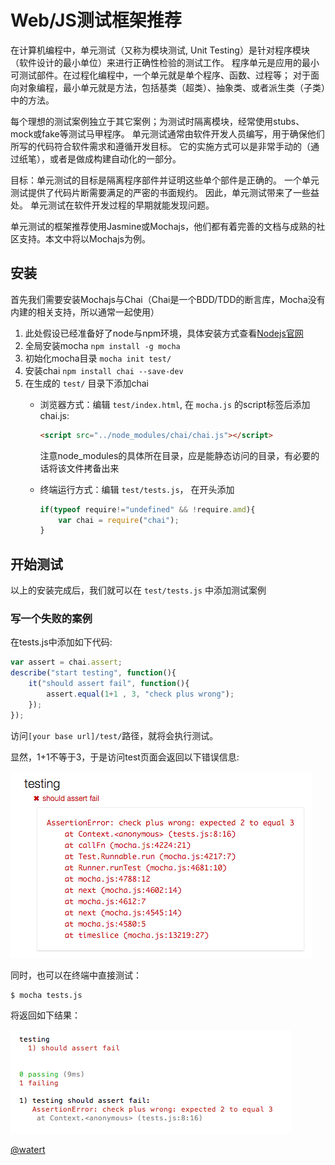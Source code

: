 Web/JS测试框架推荐
=============

在计算机编程中，单元测试（又称为模块测试, Unit Testing）是针对程序模块（软件设计的最小单位）来进行正确性检验的测试工作。
程序单元是应用的最小可测试部件。在过程化编程中，一个单元就是单个程序、函数、过程等；
对于面向对象编程，最小单元就是方法，包括基类（超类）、抽象类、或者派生类（子类）中的方法。

每个理想的测试案例独立于其它案例；为测试时隔离模块，经常使用stubs、mock或fake等测试马甲程序。
单元测试通常由软件开发人员编写，用于确保他们所写的代码符合软件需求和遵循开发目标。
它的实施方式可以是非常手动的（通过纸笔），或者是做成构建自动化的一部分。

目标：单元测试的目标是隔离程序部件并证明这些单个部件是正确的。
一个单元测试提供了代码片断需要满足的严密的书面规约。
因此，单元测试带来了一些益处。 单元测试在软件开发过程的早期就能发现问题。

单元测试的框架推荐使用Jasmine或Mochajs，他们都有着完善的文档与成熟的社区支持。本文中将以Mochajs为例。

## 安装

首先我们需要安装Mochajs与Chai（Chai是一个BDD/TDD的断言库，Mocha没有内建的相关支持，所以通常一起使用）

1. 此处假设已经准备好了node与npm环境，具体安装方式查看[Nodejs官网](https://nodejs.org/)
2. 全局安装mocha `npm install -g mocha`
3. 初始化mocha目录 `mocha init test/`
4. 安装chai `npm install chai --save-dev`
5. 在生成的 `test/` 目录下添加chai
    - 浏览器方式：编辑 `test/index.html`, 在 `mocha.js` 的script标签后添加chai.js:
        ```html
        <script src="../node_modules/chai/chai.js"></script>
        ```

        注意node_modules的具体所在目录，应是能静态访问的目录，有必要的话将该文件拷备出来

    - 终端运行方式：编辑 `test/tests.js`， 在开头添加
        ```javascript
        if(typeof require!="undefined" && !require.amd){
            var chai = require("chai");
        }
        ```


## 开始测试

以上的安装完成后，我们就可以在 `test/tests.js` 中添加测试案例


### 写一个失败的案例

在tests.js中添加如下代码:

```javascript
var assert = chai.assert;
describe("start testing", function(){
    it("should assert fail", function(){
        assert.equal(1+1 , 3, "check plus wrong");
    });
});
```

访问`[your base url]/test/`路径，就将会执行测试。

显然，1+1不等于3，于是访问test页面会返回以下错误信息:

![plus wrong](images/testing-1.png)

同时，也可以在终端中直接测试：

```bash
$ mocha tests.js
```
将返回如下结果：

![plus wrong terminal](images/testing-2.png)


[@watert](https://github.com/watert/)

